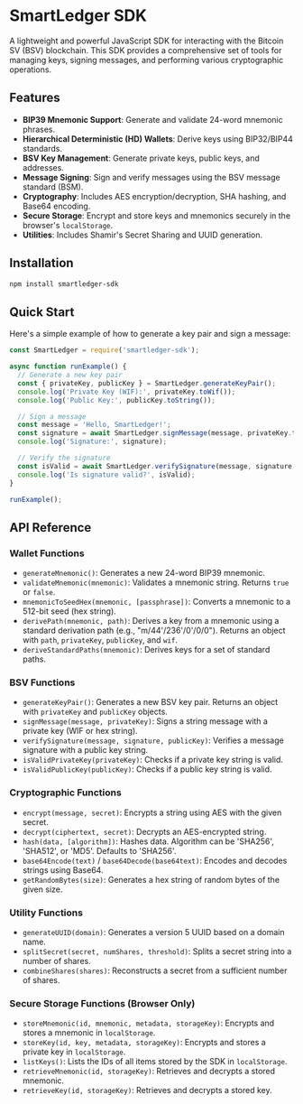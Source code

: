 # SmartLedger SDK

A lightweight and powerful JavaScript SDK for interacting with the Bitcoin SV (BSV) blockchain. This SDK provides a comprehensive set of tools for managing keys, signing messages, and performing various cryptographic operations.

## Features

- **BIP39 Mnemonic Support**: Generate and validate 24-word mnemonic phrases.
- **Hierarchical Deterministic (HD) Wallets**: Derive keys using BIP32/BIP44 standards.
- **BSV Key Management**: Generate private keys, public keys, and addresses.
- **Message Signing**: Sign and verify messages using the BSV message standard (BSM).
- **Cryptography**: Includes AES encryption/decryption, SHA hashing, and Base64 encoding.
- **Secure Storage**: Encrypt and store keys and mnemonics securely in the browser's `localStorage`.
- **Utilities**: Includes Shamir's Secret Sharing and UUID generation.

## Installation

```bash
npm install smartledger-sdk
```

## Quick Start

Here's a simple example of how to generate a key pair and sign a message:

```javascript
const SmartLedger = require('smartledger-sdk');

async function runExample() {
  // Generate a new key pair
  const { privateKey, publicKey } = SmartLedger.generateKeyPair();
  console.log('Private Key (WIF):', privateKey.toWif());
  console.log('Public Key:', publicKey.toString());

  // Sign a message
  const message = 'Hello, SmartLedger!';
  const signature = await SmartLedger.signMessage(message, privateKey.toString());
  console.log('Signature:', signature);

  // Verify the signature
  const isValid = await SmartLedger.verifySignature(message, signature, publicKey.toString());
  console.log('Is signature valid?', isValid);
}

runExample();
```

## API Reference

### Wallet Functions
- `generateMnemonic()`: Generates a new 24-word BIP39 mnemonic.
- `validateMnemonic(mnemonic)`: Validates a mnemonic string. Returns `true` or `false`.
- `mnemonicToSeedHex(mnemonic, [passphrase])`: Converts a mnemonic to a 512-bit seed (hex string).
- `derivePath(mnemonic, path)`: Derives a key from a mnemonic using a standard derivation path (e.g., "m/44'/236'/0'/0/0"). Returns an object with `path`, `privateKey`, `publicKey`, and `wif`.
- `deriveStandardPaths(mnemonic)`: Derives keys for a set of standard paths.

### BSV Functions
- `generateKeyPair()`: Generates a new BSV key pair. Returns an object with `privateKey` and `publicKey` objects.
- `signMessage(message, privateKey)`: Signs a string message with a private key (WIF or hex string).
- `verifySignature(message, signature, publicKey)`: Verifies a message signature with a public key string.
- `isValidPrivateKey(privateKey)`: Checks if a private key string is valid.
- `isValidPublicKey(publicKey)`: Checks if a public key string is valid.

### Cryptographic Functions
- `encrypt(message, secret)`: Encrypts a string using AES with the given secret.
- `decrypt(ciphertext, secret)`: Decrypts an AES-encrypted string.
- `hash(data, [algorithm])`: Hashes data. Algorithm can be 'SHA256', 'SHA512', or 'MD5'. Defaults to 'SHA256'.
- `base64Encode(text)` / `base64Decode(base64text)`: Encodes and decodes strings using Base64.
- `getRandomBytes(size)`: Generates a hex string of random bytes of the given size.

### Utility Functions
- `generateUUID(domain)`: Generates a version 5 UUID based on a domain name.
- `splitSecret(secret, numShares, threshold)`: Splits a secret string into a number of shares.
- `combineShares(shares)`: Reconstructs a secret from a sufficient number of shares.

### Secure Storage Functions (Browser Only)
- `storeMnemonic(id, mnemonic, metadata, storageKey)`: Encrypts and stores a mnemonic in `localStorage`.
- `storeKey(id, key, metadata, storageKey)`: Encrypts and stores a private key in `localStorage`.
- `listKeys()`: Lists the IDs of all items stored by the SDK in `localStorage`.
- `retrieveMnemonic(id, storageKey)`: Retrieves and decrypts a stored mnemonic.
- `retrieveKey(id, storageKey)`: Retrieves and decrypts a stored key.
